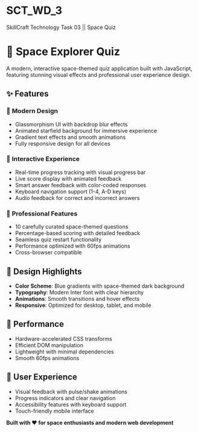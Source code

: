 # SCT_WD_3
SkillCraft Technology Task 03 || Space Quiz

# 🚀 Space Explorer Quiz

A modern, interactive space-themed quiz application built with  JavaScript, featuring stunning visual effects and professional user experience design.

## ✨ Features

### 🎨 **Modern Design**
- Glassmorphism UI with backdrop blur effects
- Animated starfield background for immersive experience
- Gradient text effects and smooth animations
- Fully responsive design for all devices

### 🎯 **Interactive Experience**
- Real-time progress tracking with visual progress bar
- Live score display with animated feedback
- Smart answer feedback with color-coded responses
- Keyboard navigation support (1-4, A-D keys)
- Audio feedback for correct and incorrect answers

### 🚀 **Professional Features**
- 10 carefully curated space-themed questions
- Percentage-based scoring with detailed feedback
- Seamless quiz restart functionality
- Performance optimized with 60fps animations
- Cross-browser compatible

## 🎨 Design Highlights

- **Color Scheme**: Blue gradients with space-themed dark background
- **Typography**: Modern Inter font with clear hierarchy
- **Animations**: Smooth transitions and hover effects
- **Responsive**: Optimized for desktop, tablet, and mobile

## 🚀 Performance

- Hardware-accelerated CSS transforms
- Efficient DOM manipulation
- Lightweight with minimal dependencies
- Smooth 60fps animations

## 📱 User Experience

- Visual feedback with pulse/shake animations
- Progress indicators and clear navigation
- Accessibility features with keyboard support
- Touch-friendly mobile interface


**Built with ❤️ for space enthusiasts and modern web development**
